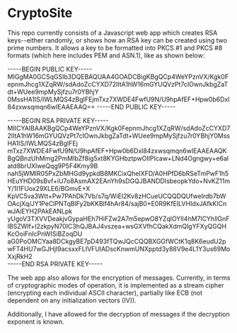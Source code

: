 # CryptoSite
This repo currently consists of a Javascript web app which creates RSA keys--either randomly, or shows how an RSA key can be created using two prime numbers. It allows a key to be formatted into PKCS #1 and PKCS #8 formats (which here includes PEM and ASN.1), like as shown below:

-----BEGIN PUBLIC KEY-----
MIGgMA0GCSqGSIb3DQEBAQUAA4GOADCBigKBgQCp4WeYPznVX/Kgk0FepnmJhcg1XZqRW/sdAdoZcCYXD72lItA1hW16mGYUQVzPt7cIOwnJkbgZaTdt+WUee9mpMySjfzu7r0YBhjY
0MssHA1lS/IWLMQS4zBgIFEjmTxz7XWDE4FwfU9N/U9hpAfEF+Hpw0b6Dxl84zxwsqmqn6wIEAAEAAQ==
-----END PUBLIC KEY-----


-----BEGIN RSA PRIVATE KEY-----
MIICYAIBAAKBgQCp4WeYPznVX/Kgk0FepnmJhcg1XZqRW/sdAdoZcCYXD72lItA1hW16mGYUQVzPt7cIOwnJkbgZaTdt+WUee9mpMySjfzu7r0YBhjY0MssHA1lS/IWLMQS4zBgIFEj
mTxz7XWDE4FwfU9N/U9hpAfEF+Hpw0b6Dxl84zxwsqmqn6wIEAAEAAQKBgQBnzUhMmg2PmMIbZf8ig5xt8KYGHbztpwOIlPIcaw+LNd4Ogngwy+e6alatd8brUXlweQqg9P5F4Kmy9B
nah5jWMIR05PxZbMHGd9ypkdB8MKCixQheIXFD/A0HPfD6bRSeTmPwF1h5HEuYHD09sBvf+iU7o8AsmAX2EAnYh9sDGQJBANDDIsbeopkYdo+NvKZ11mY/1I1FUox29XLE6/BGmvE+X
KpVC5va3Wtt+Pw7PAhDk7Vb/s7q/WiEI2Kv8zHCueUCQQDQUfweIrdb7bWOAcjXq/JY1PeClPNTqBlFy2bKKBlf4hAr84/sajB0+E0R9KfEILVHIdxJAfkKICnwJAiEYH2PAkEANLpk
yUgoV3TXVVDeakjvGypaHEh7HiFZw2A7m5epwO8YZqlOYlI4hM7lCYhIlGnFIBSZWlf+I2zkpyN70IC3hQJBAJ4vszea+wsGXVfhCQakXdmQlgYFXyQGQHKcOoiFnIcPnWISiBZoqDU
aG0PoOMCYaa8DCkgyBE7pD493fTQwJQcCQQBXGGfWCtK1q8K6eudU2pwFT4HU7wGJHjI9acsxxFLIVFUlADscKnwmUNXpptd3y88V9e4L1Y3us69MoXxjRkH2                   
-----END RSA PRIVATE KEY-----

The web app also allows for the encryption of messages. Currently, in terms of cryptographic modes of operation, it is implemented as a stream cipher (encrypting each individual ASCII character), partially like ECB (not dependent on any initialization vectors (IV)). 

Additionally, I have allowed for the decryption of messages if the decryption exponent is known. 


